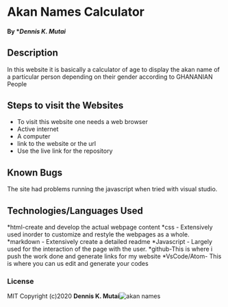 # Akan Names Calculator
#### By **Dennis K. Mutai*
## Description
In this website it is basically a calculator of age to display the akan name of a particular person depending on their gender according to GHANANIAN People

## Steps to visit the Websites
* To visit this website one needs a web browser
* Active internet
* A computer 
* link to the website or the url
* Use the live link for the repository

## Known Bugs
The site had problems running the javascript when tried with visual studio.
## Technologies/Languages Used
*html-create and develop the actual webpage content
*css - Extensively used inorder to customize and restyle the webpages as a whole.
*markdown - Extensively create a detailed readme
*Javascript - Largely used for the interaction of the page with the user.
*github-This is where i push the work done and generate links for my website
*VsCode/Atom- This is where you can us edit and generate your codes

### License
MIT
Copyright (c)2020 **Dennis K. Mutai**![akan names](https://user-images.githubusercontent.com/71698621/177270189-1fabeba3-77e0-40dd-9ece-d86cfd1543a8.png)
